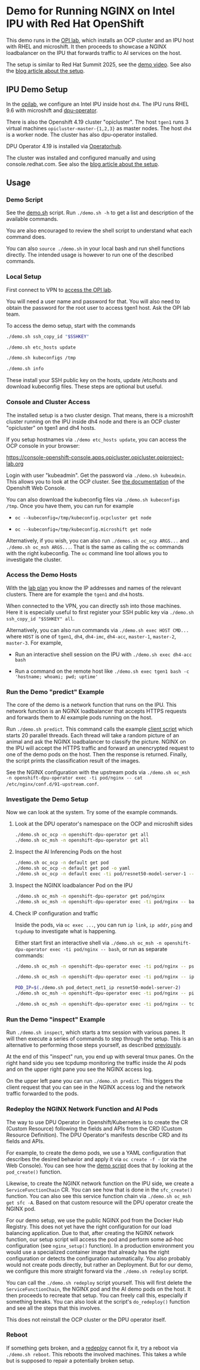 # Demo for Running NGINX on Intel IPU with Red Hat OpenShift

This demo runs in the [OPI lab][opilab], which installs an OCP cluster and an IPU host
with RHEL and microshift. It then proceeds to showcase a NGINX loadbalancer on the IPU
that forwards traffic to AI services on the host.

The setup is similar to Red Hat Summit 2025, see the [demo video][demovideo]. See
also the [blog article about the setup][labsetup].

## IPU Demo Setup

In the [opilab][opilab], we configure an Intel IPU inside host `dh4`. The IPU runs
RHEL 9.6 with microshift and [dpu-operator][dpuop].

There is also the Openshift 4.19 cluster "opicluster".  The host `tgen1` runs 3
virtual machines `opicluster-master-{1,2,3}` as master nodes.  The host `dh4`
is a worker node. The cluster has also dpu-operator installed.

DPU Operator 4.19 is installed via [Operatorhub][rhcatalog].

The cluster was installed and configured manually and using console.redhat.com.
See also the [blog article about the setup][labsetup].

[opilab]: https://github.com/opiproject/lab
[demovideo]: https://www.linkedin.com/posts/ppindell_update-revealed-at-red-hat-summit-last-year-activity-7333338464651792384-e1yW?utm_source=share&utm_medium=member_ios&rcm=ACoAAAARCJUBkVc4lx8FfmYUF_zaKRbmhvyimTk
[labsetup]: https://access.redhat.com/articles/7120276
[dpuop]: https://github.com/openshift/dpu-operator/
[rhcatalog]: https://catalog.redhat.com/en/search?gs=&q=dpu&searchType=all

## Usage

### Demo Script

See the [demo.sh](./demo.sh) script. Run `./demo.sh -h` to get a list and
description of the available commands.

You are also encouraged to review the shell script to understand what each
command does.

You can also `source ./demo.sh` in your local bash and run shell functions
directly. The intended usage is however to run one of the described commands.

### Local Setup

First connect to VPN to [access the OPI lab][accesslab].

[accesslab]: https://github.com/opiproject/lab?tab=readme-ov-file#access-the-lab

You will need a user name and password for that. You will also need to obtain
the password for the root user to access tgen1 host. Ask the OPI lab team.

To access the demo setup, start with the commands

```bash
./demo.sh ssh_copy_id "$SSHKEY"

./demo.sh etc_hosts update

./demo.sh kubeconfigs /tmp

./demo.sh info
```

These install your SSH public key on the hosts, update /etc/hosts and download
kubeconfig files. These steps are optional but useful.

### Console and Cluster Access

The installed setup is a two cluster design. That means, there is a microshift
cluster running on the IPU inside dh4 node and there is an OCP cluster
"opicluster" on tgen1 and dh4 hosts.

If you setup hostnames via `./demo etc_hosts update`, you can access the OCP console in your browser:

<https://console-openshift-console.apps.opicluster.opicluster.opiproject-lab.org>

Login with user "kubeadmin". Get the password via `./demo.sh kubeadmin`. This allows you to look
at the OCP cluster. See [the documentation][console-doc] of the Openshift Web Console.

[console-doc]: https://docs.redhat.com/en/documentation/openshift_container_platform/4.19/html-single/web_console/index

You can also download the kubeconfig files via `./demo.sh kubeconfigs /tmp`. Once you have them, you
can run for example

- `oc --kubeconfig=/tmp/kubeconfig.ocpcluster get node`

- `oc --kubeconfig=/tmp/kubeconfig.microshift get node`

Alternatively, if you wish, you can also run `./demos.sh oc_ocp ARGS...` and
`./demo.sh oc_msh ARGS...`. That is the same as calling the `oc` commands with
the right kubeconfig. The `oc` command line tool allows you to investigate the
cluster.

### Access the Demo Hosts

With the [lab plan][opilab] you know the IP addresses and names of the relevant
clusters. There are for example the `tgen1` and `dh4` hosts.

When connected to the VPN, you can directly ssh into those machines. Here it is
especially useful to first register your SSH public key via `./demo.sh
ssh_copy_id "$SSHKEY" all`.

Alternatively, you can also run commands via `./demo.sh exec HOST CMD...` where
`HOST` is one of `tgen1`, `dh4`, `dh4-imc`, `dh4-acc`, `master-1`, `master-2`,
`master-3`.  For example,

- Run an interactive shell session on the IPU with `./demo.sh exec dh4-acc bash`

- Run a command on the remote host like `./demo.sh exec tgen1 bash -c 'hostname; whoami; pwd; uptime'`

### Run the Demo "predict" Example

The core of the demo is a network function that runs on the IPU. This
network function is an NGINX loadbalancer that accepts HTTPS requests and
forwards them to AI example pods running on the host.

Run `./demo.sh predict`. This command calls the example [client script](./predict_images/run.py)
which starts 20 parallel threads. Each thread
will take a random picture of an animal and ask the NGINX loadbalancer to
classify the picture. NGINX on the IPU will accept the HTTPS traffic and
forward an unencrypted request to one of the demo pods on the host. Then the
response is returned. Finally, the script prints the classification result
of the images.

See the NGINX configuration with the upstream pods via
`./demo.sh oc_msh -n openshift-dpu-operator exec -ti pod/nginx -- cat /etc/nginx/conf.d/91-upstream.conf`.

### Investigate the Demo Setup

Now we can look at the system. Try some of the example commands.

1. Look at the DPU operator's namespace on the OCP and microshift sides

    ```bash
    ./demo.sh oc_ocp -n openshift-dpu-operator get all
    ./demo.sh oc_msh -n openshift-dpu-operator get all
    ```

1. Inspect the AI Inferencing Pods on the host

    ```bash
    ./demo.sh oc_ocp -n default get pod
    ./demo.sh oc_ocp -n default get pod -o yaml
    ./demo.sh oc_ocp -n default exec -ti pod/resnet50-model-server-1 -- bash
    ```

1. Inspect the NGINX loadbalancer Pod on the IPU

    ```bash
    ./demo.sh oc_msh -n openshift-dpu-operator get pod/nginx
    ./demo.sh oc_msh -n openshift-dpu-operator exec -ti pod/nginx -- bash
    ```

1. Check IP configuration and traffic

    Inside the pods, via `oc exec ...`, you can run `ip link`, `ip addr`,
    `ping` and `tcpdump` to investigate what is happening.

    Either start first an interactive shell via
    `./demo.sh oc_msh -n openshift-dpu-operator exec -ti pod/nginx -- bash`,
    or run as separate commands:

    ```bash
    ./demo.sh oc_msh -n openshift-dpu-operator exec -ti pod/nginx -- ps aux

    ./demo.sh oc_msh -n openshift-dpu-operator exec -ti pod/nginx -- ip addr

    POD_IP=$(./demo.sh pod_detect_net1_ip resnet50-model-server-2)
    ./demo.sh oc_msh -n openshift-dpu-operator exec -ti pod/nginx -- ping -c 3 "$POD_IP"

    ./demo.sh oc_msh -n openshift-dpu-operator exec -ti pod/nginx -- tcpdump -ni net2
    ```

### Run the Demo "inspect" Example

Run `./demo.sh inspect`, which starts a tmx session with various panes. It will
then execute a series of commands to step through the setup. This is an alternative
to performing those steps yourself, as described [previously](#investigate-the-demo-setup).

At the end of this "inspect" run, you end up with several tmux panes. On the right
hand side you see tcpdump monitoring the traffic inside the AI pods and on the
upper right pane you see the NGINX access log.

On the upper left pane you can run `./demo.sh predict`. This triggers the client
request that you can see in the NGINX access log and the network traffic forwarded
to the pods.

### Redeploy the NGINX Network Function and AI Pods

The way to use DPU Operator in Openshift/Kubernetes is to create the CR (Custom
Resource) following the fields and APIs from the CRD (Custom Resource
Definition). The DPU Operator's manifests describe CRD and its fields and
APIs.

For example, to create the demo pods, we use a YAML configuration that
describes the desired behavior and apply it via `oc create -f -` (or via the
Web Console). You can see how the [demo script](demo.sh) does that by looking
at the `pod_create()` function.

Likewise, to create the NGINX network function on the IPU side, we create a
`ServiceFunctionChain` CR. You can see how that is done in the `sfc_create()`
function. You can also see this service function chain via `./demo.sh oc_msh
get sfc -A`. Based on that custom resource will the DPU operator create the
NGINX pod.

For our demo setup, we use the public NGINX pod from the Docker Hub Registry.
This does not yet have the right configuration for our load balancing
application.  Due to that, after creating the NGINX network function, our setup
script will access the pod and perform some ad-hoc configuration (see
`nginx_setup()` function).  In a production environment you would use a
specialized container image that already has the right configuration or detects
the configuration automatically. You also probably would not create pods
directly, but rather an Deployment. But for our demo, we configure this more
straight forward via the `./demo.sh redeploy` script.

You can call the `./demo.sh redeploy` script yourself. This will first delete
the `ServiceFunctionChain`, the NGINX pod and the AI demo pods on the host. It
then proceeds to recreate that setup. You can freely call this, especially if
something breaks. You can also look at the script's `do_redeploy()` function
and see all the steps that this involves.

This does not reinstall the OCP cluster or the DPU operator itself.

### Reboot

If something gets broken, and a [redeploy](#redeploy-the-nginx-network-function-and-ai-pods)
cannot fix it, try a reboot via `./demo.sh reboot`. This reboots the involved
machines. This takes a while but is supposed to repair a potentially broken
setup.
